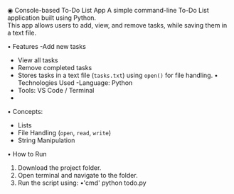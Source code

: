 ◉ Console-based To-Do List App
 A simple command-line To-Do List application built using Python.  
This app allows users to add, view, and remove tasks, while saving them in a text file.

• Features
  -Add new tasks
  - View all tasks
  - Remove completed tasks
  - Stores tasks in a text file (`tasks.txt`) using `open()` for file handling.
• Technologies Used
  -Language: Python
  - Tools: VS Code / Terminal
  - 
• Concepts: 
  - Lists
  - File Handling (`open`, `read`, `write`)
  - String Manipulation

• How to Run

1. Download the project folder.
2. Open terminal and navigate to the folder.
3. Run the script using:
•'cmd'
python todo.py


